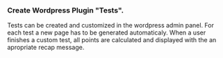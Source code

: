 ### Create Wordpress Plugin "Tests".

Tests can be created and customized in the wordpress admin panel.
For each test a new page has to be generated automaticaly.
When a user finishes a custom test, all points are calculated and displayed with the an apropriate recap message.
